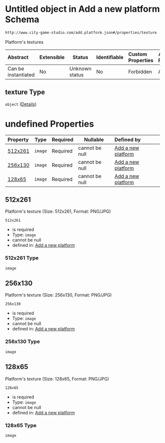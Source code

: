 # Untitled object in Add a new platform Schema

```txt
http://www.city-game-studio.com/add.platform.json#/properties/texture
```

Platform's textures


| Abstract            | Extensible | Status         | Identifiable | Custom Properties | Additional Properties | Access Restrictions | Defined In                                                                           |
| :------------------ | ---------- | -------------- | ------------ | :---------------- | --------------------- | ------------------- | ------------------------------------------------------------------------------------ |
| Can be instantiated | No         | Unknown status | No           | Forbidden         | Allowed               | none                | [add-platform.schema.json\*](../out/add-platform.schema.json "open original schema") |

## texture Type

`object` ([Details](add-platform-properties-texture.md))

# undefined Properties

| Property            | Type    | Required | Nullable       | Defined by                                                                                                                                                                  |
| :------------------ | ------- | -------- | -------------- | :-------------------------------------------------------------------------------------------------------------------------------------------------------------------------- |
| [512x261](#512x261) | `image` | Required | cannot be null | [Add a new platform](add-platform-properties-texture-properties-512x261.md "http&#x3A;//www.city-game-studio.com/add.platform.json#/properties/texture/properties/512x261") |
| [256x130](#256x130) | `image` | Required | cannot be null | [Add a new platform](add-platform-properties-texture-properties-256x130.md "http&#x3A;//www.city-game-studio.com/add.platform.json#/properties/texture/properties/256x130") |
| [128x65](#128x65)   | `image` | Required | cannot be null | [Add a new platform](add-platform-properties-texture-properties-128x65.md "http&#x3A;//www.city-game-studio.com/add.platform.json#/properties/texture/properties/128x65")   |

## 512x261

Platform's texture (Size: 512x261, Format: PNG/JPG)


`512x261`

-   is required
-   Type: `image`
-   cannot be null
-   defined in: [Add a new platform](add-platform-properties-texture-properties-512x261.md "http&#x3A;//www.city-game-studio.com/add.platform.json#/properties/texture/properties/512x261")

### 512x261 Type

`image`

## 256x130

Platform's texture (Size: 256x130, Format: PNG/JPG)


`256x130`

-   is required
-   Type: `image`
-   cannot be null
-   defined in: [Add a new platform](add-platform-properties-texture-properties-256x130.md "http&#x3A;//www.city-game-studio.com/add.platform.json#/properties/texture/properties/256x130")

### 256x130 Type

`image`

## 128x65

Platform's texture (Size: 128x65, Format: PNG/JPG)


`128x65`

-   is required
-   Type: `image`
-   cannot be null
-   defined in: [Add a new platform](add-platform-properties-texture-properties-128x65.md "http&#x3A;//www.city-game-studio.com/add.platform.json#/properties/texture/properties/128x65")

### 128x65 Type

`image`
